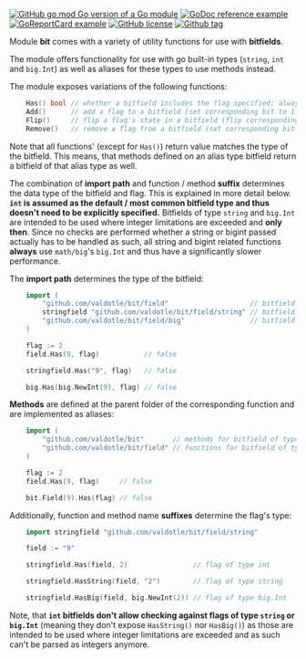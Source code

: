 [![GitHub go.mod Go version of a Go module](https://img.shields.io/github/go-mod/go-version/valdotle/bit.svg)](https://github.com/valdotle/bit)
[![GoDoc reference example](https://img.shields.io/badge/godoc-reference-blue.svg)](https://godoc.org/github.com/valdotle/bit)
[![GoReportCard example](https://goreportcard.com/badge/github.com/valdotle/bit)](https://goreportcard.com/report/github.com/valdotle/bit)
[![GitHub license](https://badgen.net/github/license/valdotle/bit)](https://github.com/valdotle/bit/blob/main/LICENSE)
[![Github tag](https://badgen.net/github/tag/valdotle/bit)](https://github.com/valdotle/bit/tags/)

Module **bit** comes with a variety of utility functions for use with **bitfields**.

The module offers functionality for use with go built-in types (`string`, `int` and `big.Int`) as well as aliases for these types to use methods instead.

The module exposes variations of the following functions:

```go
    Has() bool // whether a bitfield includes the flag specified; always only returns a boolean
    Add()      // add a flag to a bitfield (set corresponding bit to 1 / true)
    Flip()     // flip a flag's state in a bitfield (flip corresponding bit)
    Remove()   // remove a flag from a bitfield (set corresponding bit to 0 / false)
```

Note that all functions' (except for `Has()`) return value matches the type of the bitfield. This means, that methods defined on an alias type bitfield return a bitfield of that alias type as well.

The combination of **import path** and function / method **suffix** determines the data type of the bitfield and flag. This is explained in more detail below. **`int` is assumed as the default / most common bitfield type and thus doesn't need to be explicitly specified.** Bitfields of type `string` and `big.Int` are intended to be used where integer limitations are exceeded and **only then**. Since no checks are performed whether a string or bigint passed actually has to be handled as such, all string and bigint related functions **always** use `math/big`'s `big.Int` and thus have a significantly slower performance. 

The **import path** determines the type of the bitfield:

```go
    import (
        "github.com/valdotle/bit/field"                    // bitfield of type int - Note how it's not "bit/field/int"
        stringfield "github.com/valdotle/bit/field/string" // bitfield of type string
        "github.com/valdotle/bit/field/big"                // bitfield of type big.Int
    )

    flag := 2
    field.Has(9, flag)           // false

    stringfield.Has("9", flag)   // false

    big.Has(big.NewInt(9), flag) // false
```

**Methods** are defined at the parent folder of the corresponding function and are implemented as aliases:

```go
    import (
        "github.com/valdotle/bit"       // methods for bitfield of type alias int
        "github.com/valdotle/bit/field" // functions for bitfield of type int
    )

    flag := 2
    field.Has(9, flag)     // false

    bit.Field(9).Has(flag) // false
```

Additionally, function and method name **suffixes** determine the flag's type:

```go
    import stringfield "github.com/valdotle/bit/field/string"

    field := "9"

    stringfield.Has(field, 2)                // flag of type int

    stringfield.HasString(field, "2")        // flag of type string

    stringfield.HasBig(field, big.NewInt(2)) // flag of type big.Int
```

Note, that **`int` bitfields don't allow checking against flags of type `string` or `big.Int`** (meaning they don't expose `HasString()` nor `HasBig()`) as those are intended to be used where integer limitations are exceeded and as such can't be parsed as integers anymore.
